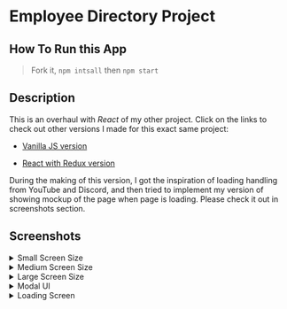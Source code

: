 # Employee Directory Project

## How To Run this App

> Fork it, `npm intsall` then `npm start`

## Description

This is an overhaul with _React_ of my other project. Click on the links to check out other versions I made for this exact same project:

- [Vanilla JS version](https://github.com/patrickmao93/techdegree-project-8)

- [React with Redux version](https://github.com/patrickmao93/Employee-directory-with-redux)

During the making of this version, I got the inspiration of loading handling from YouTube and Discord, and then tried to implement my version of showing mockup of the page when page is loading. Please check it out in screenshots section.

## Screenshots

<details><summary>Small Screen Size</summary>
    <img src="./screenshots/sm.png" alt="Screenshot Small">
</details>
<details><summary>Medium Screen Size</summary>
    <img src="./screenshots/md.png" alt="Screenshot Medium">
</details>
<details><summary>Large Screen Size</summary>
    <img src="./screenshots/lg.png" alt="Screenshot Large">
</details>
<details><summary>Modal UI</summary>
    <img src="./screenshots/modal.png" alt="Screenshot Modal">
</details>
<details><summary>Loading Screen</summary>
    <img src="./screenshots/loading.png" alt="Screenshot Modal">
</details>
